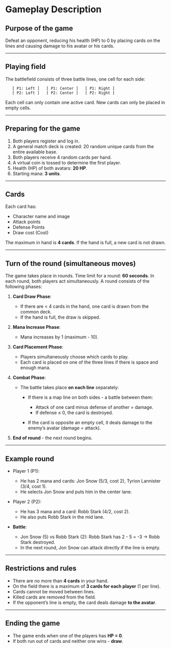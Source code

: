 # Gameplay Description

## Purpose of the game

Defeat an opponent, reducing his health (HP) to 0 by placing cards on the lines and causing damage to his avatar or his cards.

---

## Playing field

The battlefield consists of three battle lines, one cell for each side:

```
   [ P1: Left ]   [ P1: Center ]   [ P1: Right ]
   [ P2: Left ]   [ P2: Center ]   [ P2: Right ]
```

Each cell can only contain one active card. New cards can only be placed in empty cells.

---

## Preparing for the game

1. Both players register and log in.
2. A general match deck is created: 20 random unique cards from the entire available base.
3. Both players receive 4 random cards per hand.
4. A virtual coin is tossed to determine the first player.
5. Health (HP) of both avatars: **20 HP**.
6. Starting mana: **3 units**.

---

## Cards

Each card has:

* Character name and image
* Attack points
* Defense Points
* Draw cost (Cost)

The maximum in hand is **4 cards**. If the hand is full, a new card is not drawn.

---

## Turn of the round (simultaneous moves)

The game takes place in rounds. Time limit for a round: **60 seconds**. In each round, both players act simultaneously. A round consists of the following phases:

1. **Card Draw Phase**:

   * If there are < 4 cards in the hand, one card is drawn from the common deck.
   * If the hand is full, the draw is skipped.

2. **Mana Increase Phase**:

   * Mana increases by 1 (maximum - 10).

3. **Card Placement Phase**:

   * Players simultaneously choose which cards to play.
   * Each card is placed on one of the three lines if there is space and enough mana.

4. **Combat Phase**:

   * The battle takes place **on each line** separately:

     * If there is a map line on both sides - a battle between them:

       * Attack of one card minus defense of another = damage.
       * If defense ≤ 0, the card is destroyed.
     * If the card is opposite an empty cell, it deals damage to the enemy’s avatar (damage = attack).

5. **End of round** - the next round begins.

---

## Example round

* Player 1 (P1):

  * He has 2 mana and cards: Jon Snow (5/3, cost 2), Tyrion Lannister (3/4, cost 1).
  * He selects Jon Snow and puts him in the center lane.

* Player 2 (P2):

  * He has 3 mana and a card: Robb Stark (4/2, cost 2).
  * He also puts Robb Stark in the mid lane.

* **Battle**:

  * Jon Snow (5) vs Robb Stark (2): Robb Stark has 2 - 5 = -3 → Robb Stark destroyed.
  * In the next round, Jon Snow can attack directly if the line is empty.

---

## Restrictions and rules

* There are no more than **4 cards** in your hand.
* On the field there is a maximum of **3 cards for each player** (1 per line).
* Cards cannot be moved between lines.
* Killed cards are removed from the field.
* If the opponent’s line is empty, the card deals damage **to the avatar**.

---

## Ending the game

* The game ends when one of the players has **HP = 0**.
* If both run out of cards and neither one wins - **draw**.
